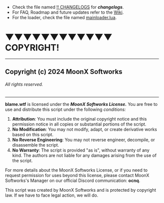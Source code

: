 * Check the file named [!! CHANGELOGS](https://github.com/anarchy-solutions/-blame.wtf/blob/main/!!%20CHANGELOGS) for ***changelogs***.
* For FAQ, Roadmap and future updates refer to the [Wiki](https://github.com/anarchy-solutions/-blame.wtf/wiki).
* For the loader, check the file named [mainloader.lua]([https://github.com/anarchy-solutions/-blame.wtf/blob/main/source.lua](https://github.com/anarchy-solutions/-blame.wtf/blob/main/mainloader.lua)).

# ▼▼▼▼▼▼▼▼▼▼▼▼ COPYRIGHT! 

--------------------------------------------------------------------------------------------------------------------------------------------------------------------------------------------------------------------

## Copyright (c) 2024 MoonX Softworks
###### All rights reserved.

--------------------------------------------------------------------------------------------------------------------------------------------------------------------------------------------------------------------

__blame.wtf__ is licensed under the ***MoonX Softworks License.*** You are free to use and distribute this script under the following *conditions:*

1. **Attribution**: You must include the original copyright notice and this permission notice in all copies or substantial portions of the script.
2. **No Modification**: You may not modify, adapt, or create derivative works based on this script.
3. **No Reverse Engineering**: You may not reverse engineer, decompile, or disassemble the script.
4. **No Warranty**: The script is provided "as is", without warranty of any kind. The authors are not liable for any damages arising from the use of the script.

For more details about the MoonX Softworks License, or if you need to request permission for uses beyond this license, please contact MoonX Softworks's Manager on our official Discord communication: __ocnq__.

This script was created by MoonX Softworks and is protected by copyright law. If we have to face legal action, we will do.
